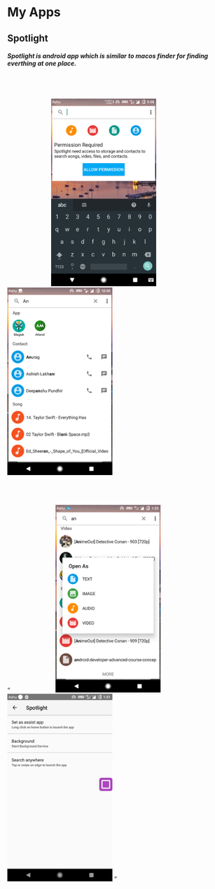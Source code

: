 # My Apps

## Spotlight

##### Spotlight is android app which is similar to macos finder for finding everthing at one place.

<br/>
<br/>

<p float="middle">
<img src="https://github.com/ak8527/MyApps/blob/master/Screenshots/Spotlight1.png" alt="alt text" width="240" height="427" hspace="100">       
<img src="https://github.com/ak8527/MyApps/blob/master/Screenshots/Spotlight2.png" alt="alt text" width="240" height="427"> </p>
 
<br/>
<br/>
<br/>
 
<q float="middle">
<img src="https://github.com/ak8527/MyApps/blob/master/Screenshots/Spotlight4.png" alt="alt text" width="240" height="427" hspace="100">   
<img src="https://github.com/ak8527/MyApps/blob/master/Screenshots/Spotlight5.png" alt="alt text" width="240" height="427">       
</q>

<br/>
<br/>



